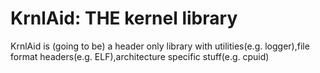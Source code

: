 # KrnlAid: THE kernel library
KrnlAid is (going to be) a header only library with utilities(e.g. logger),file format headers(e.g. ELF),architecture specific stuff(e.g. cpuid)